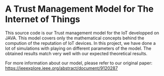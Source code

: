 # A Trust Management Model for The Internet of Things
This source code is our Trust management model for the IoT developped on JAVA. 
This model covers only the mathematical concepts behind the compution of the reputation of IoT devices. In this project, we have done a lot of simulations with playing on different parameters of the model. The obtained results match very well with our expected theoretical results. 
 
For more information about our model, please refer to our original paper: https://ieeexplore.ieee.org/abstract/document/9120287
